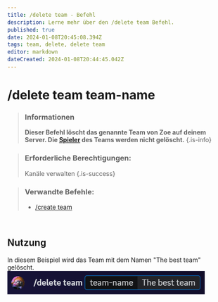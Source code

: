 ```yaml
---
title: /delete team - Befehl
description: Lerne mehr über den /delete team Befehl.
published: true
date: 2024-01-08T20:45:08.394Z
tags: team, delete, delete team
editor: markdown
dateCreated: 2024-01-08T20:44:45.042Z
---
```


# /delete team team-name

>### Informationen
>**Dieser Befehl löscht das genannte Team von Zoe auf deinem Server. Die [Spieler](/en/terms/player) des Teams werden nicht gelöscht.**
>{.is-info}

>### Erforderliche Berechtigungen: 
>Kanäle verwalten
>{.is-success}

>### Verwandte Befehle:
>- [/create team](/de/commands/create/team/)

<br>

## Nutzung
In diesem Beispiel wird das Team mit dem Namen "The best team" gelöscht.
![en_delete_team.png](/en_/en_delete_team.png)